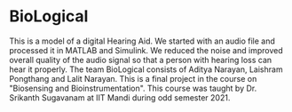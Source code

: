 # BioLogical

This is a model of a digital Hearing Aid. We started with an audio file and processed it in MATLAB and Simulink. We reduced the noise and improved overall quality of the audio signal so that a person with hearing loss can hear it properly. The team BioLogical consists of Aditya Narayan, Laishram Pongthang and Lalit Narayan. This is a final project in the course on "Biosensing and Bioinstrumentation". This course was taught by Dr. Srikanth Sugavanam at IIT Mandi during odd semester 2021.
